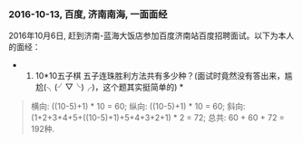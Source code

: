 ### 2016-10-13, 百度, 济南南海, 一面面经 ###
 2016年10月6日, 赶到济南-蓝海大饭店参加百度济南站百度招聘面试。以下为本人的面经：
* 1. 10*10五子棋 五子连珠胜利方法共有多少种？(面试时竟然没有答出来，尴尬(╮(╯▽╰)╭)，这个题其实挺简单的) *
> 横向: ((10-5)+1) * 10 = 60; 
> 纵向: ((10-5)+1) * 10 = 60; 
> 斜向: (1+2+3+4+5+((10-5)+1)+5+4+3+2+1) * 2 = 72; 
> 总共: 60 + 60 + 72 = 192种. 

